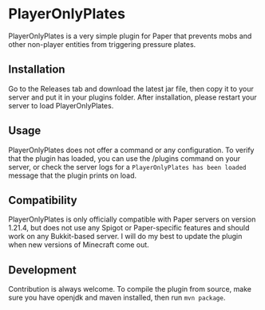 # PlayerOnlyPlates
PlayerOnlyPlates is a very simple plugin for Paper that prevents mobs and other non-player entities from triggering pressure plates.

## Installation
Go to the Releases tab and download the latest jar file, then copy it to your server and put it in your plugins folder. After installation, please restart your server to load PlayerOnlyPlates.

## Usage
PlayerOnlyPlates does not offer a command or any configuration. To verify that the plugin has loaded, you can use the /plugins command on your server, or check the server logs for a `PlayerOnlyPlates has been loaded` message that the plugin prints on load.

## Compatibility
PlayerOnlyPlates is only officially compatible with Paper servers on version 1.21.4, but does not use any Spigot or Paper-specific features and should work on any Bukkit-based server. I will do my best to update the plugin when new versions of Minecraft come out.

## Development
Contribution is always welcome. To compile the plugin from source, make sure you have openjdk and maven installed, then run `mvn package`.
